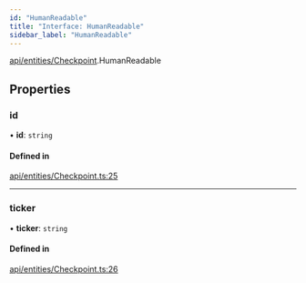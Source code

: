 ```yaml
---
id: "HumanReadable"
title: "Interface: HumanReadable"
sidebar_label: "HumanReadable"
---
```


[api/entities/Checkpoint](../../../../../modules/API/Entities/Checkpoint/Checkpoint.md).HumanReadable

## Properties

### id

• **id**: `string`

#### Defined in

[api/entities/Checkpoint.ts:25](https://github.com/PolymeshAssociation/polymesh-sdk/blob/968f8d70c/src/api/entities/Checkpoint.ts#L25)

___

### ticker

• **ticker**: `string`

#### Defined in

[api/entities/Checkpoint.ts:26](https://github.com/PolymeshAssociation/polymesh-sdk/blob/968f8d70c/src/api/entities/Checkpoint.ts#L26)

